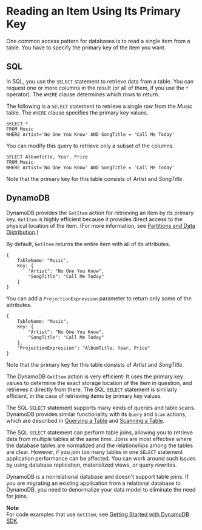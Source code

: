# Reading an Item Using Its Primary Key<a name="SQLtoNoSQL.ReadData.SingleItem"></a>

One common access pattern for databases is to read a single item from a table\. You have to specify the primary key of the item you want\.

## SQL<a name="SQLtoNoSQL.ReadData.SingleItem.SQL"></a>

In SQL, you use the `SELECT` statement to retrieve data from a table\. You can request one or more columns in the result \(or all of them, if you use the `*` operator\)\. The `WHERE` clause determines which rows to return\.

The following is a `SELECT` statement to retrieve a single row from the *Music* table\. The `WHERE` clause specifies the primary key values\.

```
SELECT * 
FROM Music 
WHERE Artist='No One You Know' AND SongTitle = 'Call Me Today'
```

You can modify this query to retrieve only a subset of the columns\.

```
SELECT AlbumTitle, Year, Price
FROM Music 
WHERE Artist='No One You Know' AND SongTitle = 'Call Me Today'
```

Note that the primary key for this table consists of *Artist* and *SongTitle*\.

## DynamoDB<a name="SQLtoNoSQL.ReadData.SingleItem.DynamoDB"></a>

DynamoDB provides the `GetItem` action for retrieving an item by its primary key\. `GetItem` is highly efficient because it provides direct access to the physical location of the item\. \(For more information, see [Partitions and Data Distribution](HowItWorks.Partitions.md)\.\)

By default, `GetItem` returns the entire item with all of its attributes\.

```
{
    TableName: "Music",
    Key: {
        "Artist": "No One You Know",
        "SongTitle": "Call Me Today"
    }
}
```

You can add a `ProjectionExpression` parameter to return only some of the attributes\.

```
{
    TableName: "Music",
    Key: {
        "Artist": "No One You Know",
        "SongTitle": "Call Me Today"
    },
    "ProjectionExpression": "AlbumTitle, Year, Price"
}
```

Note that the primary key for this table consists of *Artist* and *SongTitle*\.

The DynamoDB `GetItem` action is very efficient: It uses the primary key values to determine the exact storage location of the item in question, and retrieves it directly from there\. The SQL `SELECT` statement is similarly efficient, in the case of retrieving items by primary key values\.

The SQL `SELECT` statement supports many kinds of queries and table scans\. DynamoDB provides similar functionality with its `Query` and `Scan` actions, which are described in [Querying a Table](SQLtoNoSQL.ReadData.Query.md) and [Scanning a Table](SQLtoNoSQL.ReadData.Scan.md)\.

The SQL `SELECT` statement can perform table joins, allowing you to retrieve data from multiple tables at the same time\. Joins are most effective where the database tables are normalized and the relationships among the tables are clear\. However, if you join too many tables in one `SELECT` statement application performance can be affected\. You can work around such issues by using database replication, materialized views, or query rewrites\.

DynamoDB is a nonrelational database and doesn't support table joins\. If you are migrating an existing application from a relational database to DynamoDB, you need to denormalize your data model to eliminate the need for joins\.

**Note**  
For code examples that use `GetItem`, see [Getting Started with DynamoDB SDK](GettingStarted.md)\.